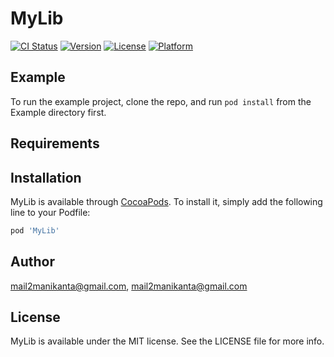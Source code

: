 # MyLib

[![CI Status](https://img.shields.io/travis/mail2manikanta@gmail.com/MyLib.svg?style=flat)](https://travis-ci.org/mail2manikanta@gmail.com/MyLib)
[![Version](https://img.shields.io/cocoapods/v/MyLib.svg?style=flat)](https://cocoapods.org/pods/MyLib)
[![License](https://img.shields.io/cocoapods/l/MyLib.svg?style=flat)](https://cocoapods.org/pods/MyLib)
[![Platform](https://img.shields.io/cocoapods/p/MyLib.svg?style=flat)](https://cocoapods.org/pods/MyLib)

## Example

To run the example project, clone the repo, and run `pod install` from the Example directory first.

## Requirements

## Installation

MyLib is available through [CocoaPods](https://cocoapods.org). To install
it, simply add the following line to your Podfile:

```ruby
pod 'MyLib'
```

## Author

mail2manikanta@gmail.com, mail2manikanta@gmail.com

## License

MyLib is available under the MIT license. See the LICENSE file for more info.
